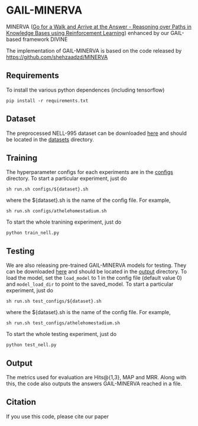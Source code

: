 # GAIL-MINERVA
MINERVA ([Go for a Walk and Arrive at the Answer - Reasoning over Paths in Knowledge Bases using Reinforcement Learning](https://arxiv.org/abs/1711.05851)) enhanced by our GAIL-based framework DIVINE

The implementation of GAIL-MINERVA is based on the code released by https://github.com/shehzaadzd/MINERVA

## Requirements
To install the various python dependences (including tensorflow)
```
pip install -r requirements.txt
```

## Dataset

The preprocessed NELL-995  dataset can be downloaded [here](<https://drive.google.com/open?id=1SXK42ImtCkdTE-gxvfhJ_27K21vhqYKy>) and should be located in the [datasets](<https://github.com/Ruiping-Li/DIVINE/tree/master/GAIL-MINERVA/datasets>) directory.

## Training

The hyperparameter configs for each experiments are in the [configs](<https://github.com/Ruiping-Li/DIVINE/tree/master/GAIL-MINERVA/configs>) directory. 
To start a particular experiment, just do
```
sh run.sh configs/${dataset}.sh
```
where the ${dataset}.sh is the name of the config file. For example, 
```
sh run.sh configs/athelehomestadium.sh
```
To start the whole tranining experiment, just do
```
python train_nell.py
```

## Testing
We are also releasing pre-trained GAIL-MINERVA models for testing. They can be downloaded [here](<https://drive.google.com/open?id=1KknUAhI9aVvgi08K0IZxrGpmSveBdU3N>) and should be located in the [output](<https://github.com/Ruiping-Li/DIVINE/tree/master/GAIL-MINERVA/output>) directory. To load the model, set the ```load_model``` to 1 in the config file (default value 0) and ```model_load_dir``` to point to the saved_model.
To start a particular experiment, just do
```
sh run.sh test_configs/${dataset}.sh
```
where the ${dataset}.sh is the name of the config file. For example, 
```
sh run.sh test_configs/athelehomestadium.sh
```
To start the whole testing  experiment, just do
```
python test_nell.py
```

## Output
The metrics used for evaluation are Hits@{1,3}, MAP and MRR. Along with this, the code also outputs the answers GAIL-MINERVA reached in a file.


## Citation
If you use this code, please cite our paper
